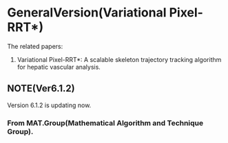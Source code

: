 # GeneralVersion(Variational Pixel-RRT*)
The related papers:  
1. Variational Pixel-RRT*: A scalable skeleton trajectory tracking algorithm for hepatic vascular analysis.  
## NOTE(Ver6.1.2)  
Version 6.1.2 is updating now.

   
   
### From MAT.Group(Mathematical Algorithm and Technique Group).
